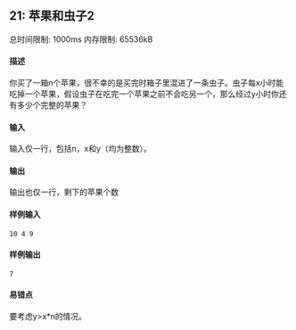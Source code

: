 ﻿## 21: 苹果和虫子2
总时间限制: 1000ms     内存限制: 65536kB

#### 描述

你买了一箱n个苹果，很不幸的是买完时箱子里混进了一条虫子。虫子每x小时能吃掉一个苹果，假设虫子在吃完一个苹果之前不会吃另一个，那么经过y小时你还有多少个完整的苹果？

#### 输入

输入仅一行，包括n，x和y（均为整数）。

#### 输出

输出也仅一行，剩下的苹果个数

#### 样例输入

	10 4 9

#### 样例输出

    7

#### 易错点

要考虑y>x*n的情况。






